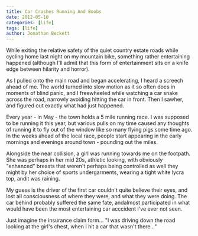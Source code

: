 ```yaml
---
title: Car Crashes Running And Boobs
date: 2012-05-10
categories: [life]
tags: [life]
author: Jonathan Beckett
---
```


While exiting the relative safety of the quiet country estate roads while cycling home last night on my mountain bike, something rather entertaining happened (although I'll admit that this form of entertainment sits on a knife edge between hilarity and horror).

As I pulled onto the main road and began accelerating, I heard a screech ahead of me. The world turned into slow motion as it so often does in moments of blind panic, and I freewheeled while watching a car snake across the road, narrowly avoiding hitting the car in front. Then I sawher, and figured out exactly what had just happened.

Every year - in May - the town holds a 5 mile running race. I was supposed to be running it this year, but various pulls on my time caused any thoughts of running it to fly out of the window like so many flying pigs some time ago. In the weeks ahead of the local race, people start appearing in the early mornings and evenings around town - pounding out the miles.

Alongside the near collision, a girl was running towards me on the footpath. She was perhaps in her mid 20s, athletic looking, with obviously "enhanced" breasts that weren't perhaps being controlled as well they might by her choice of sports undergarments, wearing a tight white lycra top, andit was raining.

My guess is the driver of the first car couldn't quite believe their eyes, and lost all consciousness of where they were, and what they were doing. The car behind probably suffered the same fate, andalmost participated in what would have been the most entertaining car acccident I've ever not seen.

Just imagine the insurance claim form... "I was driving down the road looking at the girl's chest, when I hit a car that wasn't there..."